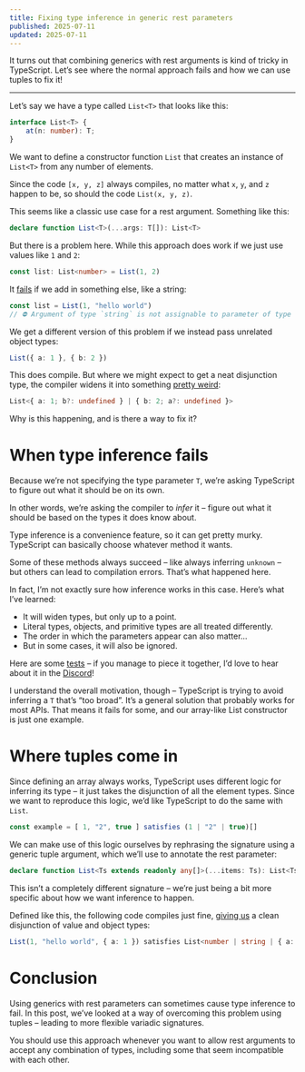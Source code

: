 ```yaml
---
title: Fixing type inference in generic rest parameters
published: 2025-07-11
updated: 2025-07-11
---
```

It turns out that combining generics with rest arguments is kind of tricky in TypeScript. Let’s see where the normal approach fails and how we can use tuples to fix it!

---
Let’s say we have a type called `List<T>` that looks like this:

```ts
interface List<T> {
    at(n: number): T;
}
```

We want to define a constructor function `List` that creates an instance of `List<T>` from any number of elements.

Since the code `[x, y, z]` always compiles, no matter what `x`, `y`, and `z` happen to be, so should the code `List(x, y, z)`.

This seems like a classic use case for a rest argument. Something like this:

```ts
declare function List<T>(...args: T[]): List<T>
```

But there is a problem here. While this approach does work if we just use values like `1` and `2`:

```ts
const list: List<number> = List(1, 2)
```

It [fails](https://www.typescriptlang.org/play/?#code/AQSwdgLgpgTgZgQwMZWAGRAZwgHgCoB8wA3gFDDAIQAUYAXMGAK4C2ARrAJQN4DcpAX1KkAJlCQAbBDFRwmYJBBAB7MOiy5C1AHS7pAc0w8A2gF1u67PgKkkq7MAkbgAXks0AjABpgAIgAWUBISysAA7sowEiK+nLxAA) if we add in something else, like a string:

```ts
const list = List(1, "hello world")
// ⛔ Argument of type `string` is not assignable to parameter of type `number`
```

We get a different version of this problem if we instead pass unrelated object types:

```ts
List({ a: 1 }, { b: 2 })
```

This does compile. But where we might expect to get a neat disjunction type, the compiler widens it into something [pretty weird](https://www.typescriptlang.org/play/?#code/AQSwdgLgpgTgZgQwMZWAGRAZwgHgCoB8wA3gFDDAIQAUYAXMGAK4C2ARrAJQN4DcpAX1KkAJlCQAbBDFRwmYJBBAB7MOiy5C1AHS7pAc0w8A2gF1u67PgKkkq7MAkbgAXks1ilBgEZgAgDQkwGwMAEx+nLxAA):

```ts
List<{ a: 1; b?: undefined } | { b: 2; a?: undefined }>
```

Why is this happening, and is there a way to fix it?
# When type inference fails
Because we’re not specifying the type parameter `T`, we’re asking TypeScript to figure out what it should be on its own.

In other words, we’re asking the compiler to *infer* it – figure out what it should be based on the types it does know about.

Type inference is a convenience feature, so it can get pretty murky. TypeScript can basically choose whatever method it wants.

Some of these methods always succeed – like always inferring `unknown` – but others can lead to compilation errors. That’s what happened here.

In fact, I’m not exactly sure how inference works in this case. Here’s what I’ve learned:

- It will widen types, but only up to a point.
- Literal types, objects, and primitive types are all treated differently.
- The order in which the parameters appear can also matter…
- But in some cases, it will also be ignored.

Here are some [tests](https://www.typescriptlang.org/play/?importHelpers=true&experimentalDecorators=true#code/CYUwxgNghgTiAEkoGdnwDIEtkBcA8AKgHzwDeAUPPFDgBQB2AXPPQK4C2ARiDAJTMEA3OQC+5UEjjwAZq3pgcmAPb0M2fMVoA6HbADmyAQG0AuvzW5CRYeTArcLDtxjwAvPACM1NGy49b9jjwAPpe7l4ongH0DsEATG7wCZFx0Q5QGYlGHgA0SXkARAAWIBAQSgUmaUFyANb0SgDuqu4ADN7wdQ3N5Fi4tKF58bzwAPSjnvAAPkm96gO5ZCIj45OAMuRz-YPwBQUrE14bfXTbu0Nx++vkm3SkUMweInmknMxxy2MTpDpaYscLhQKeS6TXovButDOIUWw0+kyAA) – if you manage to piece it together, I’d love to hear about it in the [Discord](https://discord.gg/ePjFUSRfPh)!

I understand the overall motivation, though – TypeScript is trying to avoid inferring a `T` that’s “too broad”. It’s a general solution that probably works for most APIs. That means it fails for some, and our array-like List constructor is just one example.
# Where tuples come in
Since defining an array always works, TypeScript uses different logic for inferring its type – it just takes the disjunction of all the element types. Since we want to reproduce this logic, we’d like TypeScript to do the same with `List`.

```ts
const example = [ 1, "2", true ] satisfies (1 | "2" | true)[]
```

We can make use of this logic ourselves by rephrasing the signature using a generic tuple argument, which we’ll use to annotate the rest parameter:

```ts
declare function List<Ts extends readonly any[]>(...items: Ts): List<Ts[number]>
```

This isn’t a completely different signature – we’re just being a bit more specific about how we want inference to happen.

Defined like this, the following code compiles just fine, [giving us](https://www.typescriptlang.org/play/?#code/AQSwdgLgpgTgZgQwMZWAGRAZwgHgCoB8wA3gFDDAIQAUYAXMGAK4C2ARrAJQN4DcpAX1IATKEgA2CGKjhMwSCCAD2YdFlx5MwKAA9oYYVukJhK8QE9KYcwG0AugWoA6FyGgtMPTNzXZ8mG2Z2WAd+JBVsYHF1YABeXxpiSgYARmABABoSYDYGACZ0zjCIiCj1AviMbGoUrIAiAAsocXElYAB3JRhxYTqspIRUwuAgA) a clean disjunction of value and object types:

```ts
List(1, "hello world", { a: 1 }) satisfies List<number | string | { a: number }>
```

# Conclusion
Using generics with rest parameters can sometimes cause type inference to fail. In this post, we’ve looked at a way of overcoming this problem using tuples – leading to more flexible variadic signatures.

You should use this approach whenever you want to allow rest arguments to accept any combination of types, including some that seem incompatible with each other.
